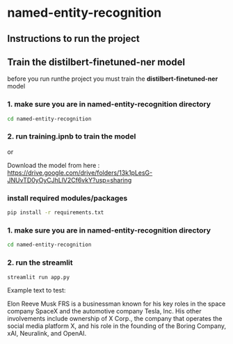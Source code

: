 # named-entity-recognition

## Instructions to run the project


## Train the **distilbert-finetuned-ner** model 
before you run runthe project you must train the **distilbert-finetuned-ner** model  

### 1. make sure you are in **named-entity-recognition** directory 


```bash
cd named-entity-recognition
```

### 2. run **training.ipnb** to train the model

or

Download the model from here : https://drive.google.com/drive/folders/13k1pLesG-JNUvTD0yOyCJhLlV2Cf6vkY?usp=sharing



### install required modules/packages

```bash
pip install -r requirements.txt
```

### 1. make sure you are in **named-entity-recognition** directory 


```bash
cd named-entity-recognition
```

### 2. run the streamlit

```bash
streamlit run app.py
```





Example text to test:

Elon Reeve Musk FRS is a businessman known for his key roles in the space company SpaceX and the automotive company Tesla, Inc. His other involvements include ownership of X Corp., the company that operates the social media platform X, and his role in the founding of the Boring Company, xAI, Neuralink, and OpenAI.